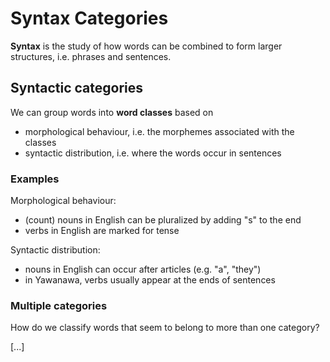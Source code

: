 # Syntax Categories

**Syntax** is the study of how words can be combined to form larger structures, i.e. phrases and sentences.

## Syntactic categories

We can group words into **word classes** based on

- morphological behaviour, i.e. the morphemes associated with the classes
- syntactic distribution, i.e. where the words occur in sentences

### Examples

Morphological behaviour:

- (count) nouns in English can be pluralized by adding "s" to the end
- verbs in English are marked for tense

Syntactic distribution:

- nouns in English can occur after articles (e.g. "a", "they")
- in Yawanawa, verbs usually appear at the ends of sentences

### Multiple categories

How do we classify words that seem to belong to more than one category?

[...]